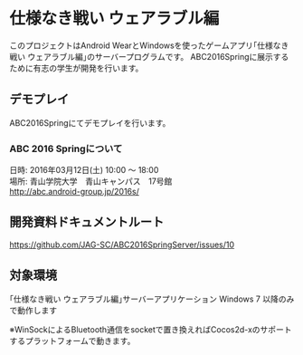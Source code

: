 # 仕様なき戦い ウェアラブル編
このプロジェクトはAndroid WearとWindowsを使ったゲームアプリ｢仕様なき戦い ウェアラブル編｣のサーバープログラムです。
ABC2016Springに展示するために有志の学生が開発を行います。

## デモプレイ
ABC2016Springにてデモプレイを行います。

### ABC 2016 Springについて
日時: 2016年03月12日(土) 10:00 ～ 18:00  
場所: 青山学院大学　青山キャンパス　17号館  
http://abc.android-group.jp/2016s/

## 開発資料ドキュメントルート
https://github.com/JAG-SC/ABC2016SpringServer/issues/10

## 対象環境
｢仕様なき戦い ウェアラブル編｣サーバーアプリケーション
Windows 7 以降のみで動作します

※WinSockによるBluetooth通信をsocketで置き換えればCocos2d-xのサポートするプラットフォームで動きます。
